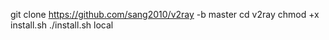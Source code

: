 git clone https://github.com/sang2010/v2ray -b master
cd v2ray
chmod +x install.sh
./install.sh local
